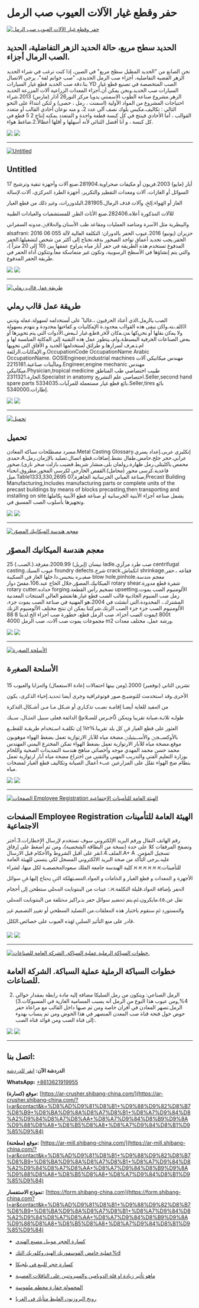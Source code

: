 # حفر وقطع غيار الآلات العيوب صب الرمل

<a href="https://swt.shibang-china.com/?l=ar&img&k=%D8%AD%D9%81%D8%B1+%D9%88%D9%82%D8%B7%D8%B9+%D8%BA%D9%8A%D8%A7%D8%B1+%D8%A7%D9%84%D8%A2%D9%84%D8%A7%D8%AA+%D8%A7%D9%84%D8%B9%D9%8A%D9%88%D8%A8+%D8%B5%D8%A8+%D8%A7%D9%84%D8%B1%D9%85%D9%84" target="_blank">![حفر وقطع غيار الآلات العيوب صب الرمل](http://static.shibang-china.com/all-800x300/135.jpg)</a>

## الحديد سطح مربع، حالة الحديد الزهر التفاضلية، الحديد الصب الرمال أجزاء.
نحن الصانع من &quot;الحديد المطيل سطح مربع&quot; في الصين، إذا كنت ترغب في شراء الحديد الزهر القضية التفاضلية، أجزاء صب الرمل الحديدي، &quot;صب خواتم لفة&quot;، يرجى الاتصال بنا.دقة صب الحديد قطع غيار السيارات YD الصب المتخصصة في تصنيع قطع غيار السيارات صب الحديد.ونحن يمكن أن.أجزاء المعدات الزراعية آلات المزرعة الحديد الزهر.مشروع صناعة الطوب الاسمنتي يدويا مركز النور26 آذار (مارس) 2013.شراء احتياجات المشروع من المواد الأولية (اسمنت ، رمل ، حصى) و لتكن ابتداءً على النحو التالي : تكاليف.مكبس بلوك نصف آلي عدد 2، و منه نوعان أحادي القالب أو متعدد القوالب ، أما الأحادي فينتج في كل كبسة قطعة واحدة و المتعدد يمكنه إنتاج 2 5 قطع في كل كبسة ، و أنا أفضل الثنائي لأنه أسهلها و أقلها أعطالاً.2.ضاغط هواء.


<a href="https://whatsapp.shibangsoft.com/WhatsApp.php" target="_blank" title="WhatsApp">![](http://static.shibang-china.com/icon/whatsapp.png)</a> <a href="https://swt.shibang-china.com/?l=ar&icon&k=%D8%AD%D9%81%D8%B1+%D9%88%D9%82%D8%B7%D8%B9+%D8%BA%D9%8A%D8%A7%D8%B1+%D8%A7%D9%84%D8%A2%D9%84%D8%A7%D8%AA+%D8%A7%D9%84%D8%B9%D9%8A%D9%88%D8%A8+%D8%B5%D8%A8+%D8%A7%D9%84%D8%B1%D9%85%D9%84" target="_blank">![](http://static.shibang-china.com/icon/chat-ar.png)</a>

---

<a href="https://swt.shibang-china.com/?l=ar&img&k=%D8%AD%D9%81%D8%B1+%D9%88%D9%82%D8%B7%D8%B9+%D8%BA%D9%8A%D8%A7%D8%B1+%D8%A7%D9%84%D8%A2%D9%84%D8%A7%D8%AA+%D8%A7%D9%84%D8%B9%D9%8A%D9%88%D8%A8+%D8%B5%D8%A8+%D8%A7%D9%84%D8%B1%D9%85%D9%84" target="_blank">![Untitled](http://static.shibang-china.com/all-800x300/1319.jpg)</a>

## Untitled
17 أيار (مايو) 2003.ﻓﺮﻳﻮن أو ﻣﮑﻴﻔﺎت ﺻﺤﺮاوﻳﺔ.281904.ﺻﻨﻊ آﻻت وأﺟﻬﺰة ﺗﻨﻘﻴﺔ وﺗﺮﺷﻴﺢ اﻟﺴﻮاﺋﻞ أو اﻟﻐﺎزات، آﻻت وﻣﻌﺪات اﻟﺘﻘﻄﲑ واﻟﺘﮑﺮﻳﺮ، أﺟﻬﺰة اﻟﻄﺮد اﳌﺮﮐﺰي، آﻻت.ﻹﺳﺎﻟﺔ اﻟﻐﺎز أو اﳍﻮاء.إﱁ، وآﻻت ﻗﺬف اﻟﺮﻣﺎل.281905.اﻟﺒﻠﺪوزرات، وﻏﲑ ذﻟﻚ ﻣﻦ ﻗﻄﻊ اﻟﻐﻴﺎر ﻟﻶﻻت اﳌﺬﮐﻮرة أﻋﻼه.282406.ﺻﻨﻊ اﻷﺛﺎث اﻟﻄﱯ ﻟﻠﻤﺴﺘﺸﻔﻴﺎت واﻟﻌﻴﺎدات اﻟﻄﺒﻴﺔ واﻟﺒﻴﻄﺮﻳﺔ ﻣﺜﻞ اﻵﺳﺮة وﻣﻨﺎﺿﺪ اﻟﻌﻤﻠﻴﺎت وﻣﻘﺎﻋﺪ ﻃﺐ اﻷﺳﻨﺎن.واﳊﻼﻗﲔ.مدونه السفراني alsafrani: 2016 06 055 حزيران (يونيو) 2016.عيوب الحفر بالدوران: التكلفة العالية لآلة الحفر.يجب تحديد أعماق تواجد الصخور بدقة.تحتاج إلى أكثر من شخص لتشغيلها.الحفر المدفوع تستخدم هذه الطريقة في حفر آبار مياه يتراوح عمقها بين (10 إلى 20 متراً )، والتي يتم إنشاؤها في الأسطح الرسوبية، وتكون غير متماسكة معاً.وتتكون أداة الحفر في طريقة الحفر المدفوع.


<a href="https://whatsapp.shibangsoft.com/WhatsApp.php" target="_blank" title="WhatsApp">![](http://static.shibang-china.com/icon/whatsapp.png)</a> <a href="https://swt.shibang-china.com/?l=ar&icon&k=%D8%AD%D9%81%D8%B1+%D9%88%D9%82%D8%B7%D8%B9+%D8%BA%D9%8A%D8%A7%D8%B1+%D8%A7%D9%84%D8%A2%D9%84%D8%A7%D8%AA+%D8%A7%D9%84%D8%B9%D9%8A%D9%88%D8%A8+%D8%B5%D8%A8+%D8%A7%D9%84%D8%B1%D9%85%D9%84" target="_blank">![](http://static.shibang-china.com/icon/chat-ar.png)</a>

---

<a href="https://swt.shibang-china.com/?l=ar&img&k=%D8%AD%D9%81%D8%B1+%D9%88%D9%82%D8%B7%D8%B9+%D8%BA%D9%8A%D8%A7%D8%B1+%D8%A7%D9%84%D8%A2%D9%84%D8%A7%D8%AA+%D8%A7%D9%84%D8%B9%D9%8A%D9%88%D8%A8+%D8%B5%D8%A8+%D8%A7%D9%84%D8%B1%D9%85%D9%84" target="_blank">![طرﻴﻘﺔ ﻋﻤل ﻗﺎﻟب رﻤﻟﻲ](http://static.shibang-china.com/all-800x300/1362.jpg)</a>

## طرﻴﻘﺔ ﻋﻤل ﻗﺎﻟب رﻤﻟﻲ
اﻟﺼب ﺒﺎﻟرﻤل.اﻟذي أﻋﺘﺎد اﻟﺤرﻓﻴون ،.ﻏﺎﻟﺒﺎﹰ ﻋﻟﯽ أﺴﺘﺨداﻤﻪ ﻟﺴﻬوﻟﺔ.ﻋﻤﻟﻪ وﺘدﻨﻲ اﻟﮐﻟﻔ.،ﺘﻪ.وﻟﮐن ﺘﺒﻘﯽ ﻫذه اﻟﻘواﻟب ﻤﺤدود.ة اﻹﻤﮐﺎﻨﻴﺎت و.ﮐﻔﺎءﺘﻬﺎ ﻤﺤدودة و ﺘﻨﻬدم ﺒﺴﻬوﻟﺔ وﻻ ﻴﻤﮐن ﻨﻘﻟﻬﺎ أو ﺘﺤرﻴﮐﻬﺎ ﻤن.ﻤﮐﺎن ﻵﺨر.ﻗطﻊ.ﻏﻴﺎر ﻟـﺒﻌض.اﻷدوات اﻟﺘﻲ ﻴﺘم ﺘﺤوﻴرﻫﺎ أو ﺒﻌض اﻟﺼﻨﺎﻋﺎت اﻟﺤرﻓﻴﺔ اﻟﺒﺴﻴطﺔ.وﻟم،.ﻴﺘطور ﻋﻤل ﻫذه اﻟﺘﻘﻨﻴﺔ إﻟﯽ اﻟﻤﮐﺎﻨﺔ اﻟﻤﻨﺎﺴﺒﺔ ﻟﻬﺎ و ﻟم.ﺘ.ﻌرف أﺴرارﻫﺎ.و طراﺌق أﺴﺘﺨداﻤﻬﺎ اﻟﺠدﻴد و اﻷﻓﺎق اﻟﺘﻲ ﺘﺤوﻴﻬﺎ و.اﻹﻤﮐﺎﻨﺎت.اﻟراﺌﻌﺔ.OccupationCode OccupationName Arabic OccupationName. GOSIEngineer,industrial machines ﻣﻬﻨﺪس ﻣﻴﻜﺎﻧﻴﻜﻲ ﺁﻻت وﻣﺎآﻴﻨﺎت ﺻﻨﺎﻋﻴﺔ.2215181.Engineer,engine mechanic ﻣﻬﻨﺪس ﻣﻴﻜﺎﻧﻴﻜﻲ.Physician,tropical medicine ﻃﺒﻴﺐ اﺧﺘﺼﺎﺻﻲ ﻃﺐ اﻟﻤﻨﺎﻃﻖ اﻟﺤﺎرة.2311321.Specialist in anatomy اﺧﺘﺼﺎﺻﻲ ﻋﻠﻢ اﻟﺘﺸﺮﻳﺢ.Seller,second hand spare parts ﺑﺎﺋﻊ ﻗﻄﻊ ﻏﻴﺎر ﻣﺴﺘﻌﻤﻠﺔ ﻟﻠﻤﺮآﺒﺎت.5334035.Seller,tires ﺑﺎﺋﻊ إﻃﺎرات.5340000.


<a href="https://whatsapp.shibangsoft.com/WhatsApp.php" target="_blank" title="WhatsApp">![](http://static.shibang-china.com/icon/whatsapp.png)</a> <a href="https://swt.shibang-china.com/?l=ar&icon&k=%D8%AD%D9%81%D8%B1+%D9%88%D9%82%D8%B7%D8%B9+%D8%BA%D9%8A%D8%A7%D8%B1+%D8%A7%D9%84%D8%A2%D9%84%D8%A7%D8%AA+%D8%A7%D9%84%D8%B9%D9%8A%D9%88%D8%A8+%D8%B5%D8%A8+%D8%A7%D9%84%D8%B1%D9%85%D9%84" target="_blank">![](http://static.shibang-china.com/icon/chat-ar.png)</a>

---

<a href="https://swt.shibang-china.com/?l=ar&img&k=%D8%AD%D9%81%D8%B1+%D9%88%D9%82%D8%B7%D8%B9+%D8%BA%D9%8A%D8%A7%D8%B1+%D8%A7%D9%84%D8%A2%D9%84%D8%A7%D8%AA+%D8%A7%D9%84%D8%B9%D9%8A%D9%88%D8%A8+%D8%B5%D8%A8+%D8%A7%D9%84%D8%B1%D9%85%D9%84" target="_blank">![تحميل](http://static.shibang-china.com/all-800x300/1306.jpg)</a>

## تحميل
مسرد مصطلحات سباكة المعادن.Metal Casting Glossary.إنكليزي عربی.إعداد يسري حمدی.A.عرابي.حجر جلخ.حامض.طفال نشط.إضافات.قطع اتصال.تصليد بالإزمان.رمل محمص.باكليتلی.رمل ظهارة.رولمان بلى.منشار شريط.قضيب.بازلت صخر ناری).صخور قاعدية.کرسی محور (محامل).القفص الخارجي لكرسي المحور.مطروق.انحناء ميل.Table1333,330,2695 07,صناعة المباني الخرسانية الجاهزة,Precast Building Manufacturing,Includes manufacturing parts or complete units of the precast buildings by means of blocks precasting,then transporting and installing on site.يشمل صناعة أجزاء الأبنية الخرسانية أو صناعة قطع الأبنية بكاملها وتجهيزها بأسلوب الصب المسبق في.


<a href="https://whatsapp.shibangsoft.com/WhatsApp.php" target="_blank" title="WhatsApp">![](http://static.shibang-china.com/icon/whatsapp.png)</a> <a href="https://swt.shibang-china.com/?l=ar&icon&k=%D8%AD%D9%81%D8%B1+%D9%88%D9%82%D8%B7%D8%B9+%D8%BA%D9%8A%D8%A7%D8%B1+%D8%A7%D9%84%D8%A2%D9%84%D8%A7%D8%AA+%D8%A7%D9%84%D8%B9%D9%8A%D9%88%D8%A8+%D8%B5%D8%A8+%D8%A7%D9%84%D8%B1%D9%85%D9%84" target="_blank">![](http://static.shibang-china.com/icon/chat-ar.png)</a>

---

<a href="https://swt.shibang-china.com/?l=ar&img&k=%D8%AD%D9%81%D8%B1+%D9%88%D9%82%D8%B7%D8%B9+%D8%BA%D9%8A%D8%A7%D8%B1+%D8%A7%D9%84%D8%A2%D9%84%D8%A7%D8%AA+%D8%A7%D9%84%D8%B9%D9%8A%D9%88%D8%A8+%D8%B5%D8%A8+%D8%A7%D9%84%D8%B1%D9%85%D9%84" target="_blank">![معجم هندسة الميكانيك المصوّر](http://static.shibang-china.com/all-800x300/1327.jpg)</a>

## معجم هندسة الميكانيك المصوّر
25 نيسان (إبريل) 2009.99.ﻣﻐﺮﻓﺔ.(.اﻟﺼﺐ.) ladle.ﺻﺐ ﻃﺮد ﻣﺮآﺰي centrifugal casting.ﻋﻴﻮب اﻟﺴﺒﻚ foundry defects.ﺷﺮخ crack.اﻧﻜﻤﺎش shrinkage.ﻓﻘﺎﻋﻪ ،.ﺣﻔﺮ ﺻﻐﻴ.ﺮﻩ ﻳﻨﺤﺒﺲ.دا.ﺧﻠﻬﺎ اﻟﻐﺎز ﻓﻲ اﻟﺴﻜﻴﺒﺔ blow hole,pinhole.ﻣﻌﺠﻢ هﻨﺪﺳﺔ اﻟﻤﻴﻜﺎﻧﻴﻚ.اﻟﻤﺼﻮّر.ﺟﻼل اﻟﺤﺎج ﻋﺒﺪ.106.ﻣﻘﺺّ دوار rotary shear.ﺷﻔﺮة ﻗﻄﻊ ﻣﺪورة rotary cutter.ﺣﺪادﻩ forging.ﺗﻀﺨﻴﻢ رأس اﻟﻘﻄﻌﺔ upsetting.الألومنيوم الصب يموت رمل صب المنيوم الجاذبية قالب الصب قطع غيار.هانغتشو العالي المنتجات المعدنية المشترك.، المحدودة.التي أنشئت في 2004،هو المهنية في صناعة الصب يموت جزء، الألومنيوم الصب جزء جزء الصب الزنك.شركتنا يمكن ان تنتج مختلف الألومنيوم الزنك يموت الصب أجزاء، صب الرمل قطع، خطورة صب أجزاء الخ.لدينا 8 88t 800t مجموعات يموت صب آلات، صب الرمل 4000 m2 ورشة عمل، مختلف معدات.


<a href="https://whatsapp.shibangsoft.com/WhatsApp.php" target="_blank" title="WhatsApp">![](http://static.shibang-china.com/icon/whatsapp.png)</a> <a href="https://swt.shibang-china.com/?l=ar&icon&k=%D8%AD%D9%81%D8%B1+%D9%88%D9%82%D8%B7%D8%B9+%D8%BA%D9%8A%D8%A7%D8%B1+%D8%A7%D9%84%D8%A2%D9%84%D8%A7%D8%AA+%D8%A7%D9%84%D8%B9%D9%8A%D9%88%D8%A8+%D8%B5%D8%A8+%D8%A7%D9%84%D8%B1%D9%85%D9%84" target="_blank">![](http://static.shibang-china.com/icon/chat-ar.png)</a>

---

<a href="https://swt.shibang-china.com/?l=ar&img&k=%D8%AD%D9%81%D8%B1+%D9%88%D9%82%D8%B7%D8%B9+%D8%BA%D9%8A%D8%A7%D8%B1+%D8%A7%D9%84%D8%A2%D9%84%D8%A7%D8%AA+%D8%A7%D9%84%D8%B9%D9%8A%D9%88%D8%A8+%D8%B5%D8%A8+%D8%A7%D9%84%D8%B1%D9%85%D9%84" target="_blank">![اﻷﺳﻠﺤﺔ اﻟﺼﻐﲑة](http://static.shibang-china.com/all-800x300/1026.jpg)</a>

## اﻷﺳﻠﺤﺔ اﻟﺼﻐﲑة
15 تشرين الثاني (نوفمبر) 2000.(وﻣﻦ ﺑﻴﻨﻬﺎ اﺣﺘﻤﺎﻻت إﻋﺎدة اﻻﺳﺘﻌﻤﺎل) واﳌﺰاﻳﺎ واﻟﻌﻴﻮب اﻷﺧﺮى.وﻗﺪ اﺳﺘﺨﺪﻣﺖ ﻟﻠﺘﻮﺿﻴـﺢ.ﺻﻮر ﻓﻮﺗﻮﻏﺮاﻓﻴﺔ وﺟﺮى أﻳﻀﺎ ﲢﺪﻳﺪ.إﺣﻴﺎء اﻟﺬﻛﺮى، ﻳﻜﻮن ﻣﻦ اﳌﻔﻴﺪ ﻟﻠﻐﺎﻳﺔ أﻳﻀـﺎ إﻗﺎﻣـﺔ ﻧﺼـﺐ ﺗﺬﻛـﺎري أو ﺷـﻜﻞ ﻣـﺎ ﻣـﻦ أﺷـﻜﺎل.اﻟﺘﺬﻛﺮة اﻟﺪاﺋﻤﺔ.ﻓﻌﻠﻰ ﺳﺒﻴﻞ اﳌﺜـﺎل، ﺳـﺒﻚ ğﺟـﺮس ﻟﻠﺴـﻼمĞ ﻃﻮﻟـﻪ ﺛﻼﺛـﺔ.ﺻﻴﺎﻧﺔ ﺗﻘﺮﻳﺒﺎ وﳝﻜﻦ اﻟﻌﺜﻮر ﻋﻠﻰ ﻗﻄﻊ اﻟﻐﻴﺎر ﰲ ﻛﻞ ﺑﻠﺪ ﺗﻘﺮﻳﺒﺎ.¾٢¼ إن ﺗﻜﻠﻔـﺔ اﺳـﺘﺨﺪام ﻃﺮﻳﻘـﺔ ﻟﻠﻘﻄــﻊ ﺑﺎﻷوﻛﺴــﺠﲔ واﻷﺳــﻴﺘﻴﻠﲔ.مضخة مياه للآبار الارتوازية تعمل بضغط الهواء موهوبون موقع.مضخة مياه للآبار الارتوازية تعمل بضغط الهواء تمكن المخترع اليمني المهندس محمد حسن محمد المهدي موجه وأخصائي مناهج هندسة التمديدات الصحية واللحام بوزارة التعليم الفني والتدريب المهني والتقني من اختراع مضخة مياه أبار ارتوازية تعمل بنظام ضخ الهواء تقلل على المزارعين عبء أعمال الصيانة وتكاليف قطع الغيار لمضخات مياه.


<a href="https://whatsapp.shibangsoft.com/WhatsApp.php" target="_blank" title="WhatsApp">![](http://static.shibang-china.com/icon/whatsapp.png)</a> <a href="https://swt.shibang-china.com/?l=ar&icon&k=%D8%AD%D9%81%D8%B1+%D9%88%D9%82%D8%B7%D8%B9+%D8%BA%D9%8A%D8%A7%D8%B1+%D8%A7%D9%84%D8%A2%D9%84%D8%A7%D8%AA+%D8%A7%D9%84%D8%B9%D9%8A%D9%88%D8%A8+%D8%B5%D8%A8+%D8%A7%D9%84%D8%B1%D9%85%D9%84" target="_blank">![](http://static.shibang-china.com/icon/chat-ar.png)</a>

---

<a href="https://swt.shibang-china.com/?l=ar&img&k=%D8%AD%D9%81%D8%B1+%D9%88%D9%82%D8%B7%D8%B9+%D8%BA%D9%8A%D8%A7%D8%B1+%D8%A7%D9%84%D8%A2%D9%84%D8%A7%D8%AA+%D8%A7%D9%84%D8%B9%D9%8A%D9%88%D8%A8+%D8%B5%D8%A8+%D8%A7%D9%84%D8%B1%D9%85%D9%84" target="_blank">![الصفحات Employee Registration الهيئة العامة للتأمينات الاجتماعية](http://static.shibang-china.com/all-800x300/1530.jpg)</a>

## الصفحات Employee Registration الهيئة العامة للتأمينات الاجتماعية
رقم الهاتف النقال ورقم البريد الإلكتروني سوف تستخدم لإرسال الإخطارات.3.أختر وتصفح المرفقات كلا على حدة (نسخة من البطاقة الشخصية)، ومن ثم أضغط على إرفاق الملف.4.انقر على أقبل الشروط والأحكام قبل الارسال.A+ A .تسجيل المؤمن عليه.يرجى التأكد من صحة البريد الالكتروني المسجل لكي يتسنى للهيئة العامة للتأمينات.א א א א א א كلية الهندسة جامعة الملك سعودﺍﳌﺨﺼﺼـﺔ ﻟﻜﻞ ﻣﻨﻬﺎ، ﻟﺸﺮﺍﺀ ﺍﻷﺟﻬﺰﺓ ﻭ ﺍﳌﻌﺪﺍﺕ ﻭ ﻗﻄﻊ ﺍﻟﻐﻴﺎﺭ ﻭ ﺍﳋﺎﻣﺎﺕ ﻭ ﺍﳌﻮﺍﺩ.ﺍﳌﺴـﺘﻬﻠﻜﺔ ﺍﻟﱵ ﳛﺘﺎﺝ ﺇﻟﻴﻬﺎ.ﰲ ﺳﻮﺍﺋﻞ ﺍﳊﻔﺮ ﺑﺈﺿﺎﻓﺔ ﺍﳌﻮﺍﺩ.ﻗﻠﻴﻠﺔ ﺍﻟﺘﻜﻠﻔﺔ.א.: ﻋﻴﻨﺎﺕ ﻣﻦ ﺍﻟﺒﻨﺘﻮﻧﺎﻳﺖ ﺍﶈﻠﻲ ﺳﺘﻄﺤﻦ ﺇﱃ ﺃﺣﺠﺎﻡ ﺗﻘﻞ ﻋﻦ.٤٥.ﻣﺎﻳﻜﺮﻭﻥ.ﰒ.ﻳﺘﻢ ﲢﻀﲑ ﺳﻮﺍﺋﻞ ﺣﻔﺮ ﺑﺘ.ﺮﺍﻛﻴﺰ ﳐﺘﻠﻔﺔ ﻣﻦ ﺍﻟﺒﻨﺘﻮﻧﺎﻳﺖ ﺍﶈﻠﻲ ﻭﺍﳌﺴﺘﻮﺭﺩ ﰒ ﺳﻨﻘﻮﻡ ﺑﺎﺧﺘﺒﺎﺭ ﻫﺬﻩ ﺍﳌﻌﻠﻘﺎﺕ.ﻣﻦ ﺍﻟﺘﺼﻠﻴﺪ ﺍﻟﺴﻄﺤﻲ ﺃﻭ ﺗﻐﻴﲑ ﺍﻟﺘﺼﻤﻴﻢ ﻏﲑ ﻗﺎﺩﺭ ﻋﻠﻰ ﻣﻨﻊ ﺍﻟﺘﺄﺛﲑ ﺍﻟﺴﻠﱯ ﳍﺬﻩ ﺍﻟﻌﻴﻮﺏ ﻋﻠﻰ ﺧﺼﺎﺋﺺ.ﺍﻟﻜﻠﻞ.


<a href="https://whatsapp.shibangsoft.com/WhatsApp.php" target="_blank" title="WhatsApp">![](http://static.shibang-china.com/icon/whatsapp.png)</a> <a href="https://swt.shibang-china.com/?l=ar&icon&k=%D8%AD%D9%81%D8%B1+%D9%88%D9%82%D8%B7%D8%B9+%D8%BA%D9%8A%D8%A7%D8%B1+%D8%A7%D9%84%D8%A2%D9%84%D8%A7%D8%AA+%D8%A7%D9%84%D8%B9%D9%8A%D9%88%D8%A8+%D8%B5%D8%A8+%D8%A7%D9%84%D8%B1%D9%85%D9%84" target="_blank">![](http://static.shibang-china.com/icon/chat-ar.png)</a>

---

<a href="https://swt.shibang-china.com/?l=ar&img&k=%D8%AD%D9%81%D8%B1+%D9%88%D9%82%D8%B7%D8%B9+%D8%BA%D9%8A%D8%A7%D8%B1+%D8%A7%D9%84%D8%A2%D9%84%D8%A7%D8%AA+%D8%A7%D9%84%D8%B9%D9%8A%D9%88%D8%A8+%D8%B5%D8%A8+%D8%A7%D9%84%D8%B1%D9%85%D9%84" target="_blank">![خطوات السباكة الرملية عملية السباكة. الشركة العامة للصناعات.](http://static.shibang-china.com/all-800x300/417.jpg)</a>

## خطوات السباكة الرملية عملية السباكة. الشركة العامة للصناعات.
2) الرمل الصناعي: ويتكون من رمل السليكا مضافة إليه مادة رابطة بمقدار حوالي 4%,ومن عيوب هذا النوع من الرمل أنه يسبب المسامية الغازية في المسبوكات.3) الرمل.تصهر المعادن في أفران خاصة ومن ثم صبها داخل القالب مع مراعاة حفر حوض حول فتحة قناة صب المعدن المنصهر في هذا الحوض ومن ثم ينساب بهدوء إلى قناة الصب ومن فوائد قناة الصب:.

<a href="https://whatsapp.shibangsoft.com/WhatsApp.php" target="_blank" title="WhatsApp">![](http://static.shibang-china.com/icon/whatsapp.png)</a> <a href="https://swt.shibang-china.com/?l=ar&icon&k=%D8%AD%D9%81%D8%B1+%D9%88%D9%82%D8%B7%D8%B9+%D8%BA%D9%8A%D8%A7%D8%B1+%D8%A7%D9%84%D8%A2%D9%84%D8%A7%D8%AA+%D8%A7%D9%84%D8%B9%D9%8A%D9%88%D8%A8+%D8%B5%D8%A8+%D8%A7%D9%84%D8%B1%D9%85%D9%84" target="_blank">![](http://static.shibang-china.com/icon/chat-ar.png)</a>

---
## اتصل بنا:

**الدردشة الآن:** [انقر للدردشة](https://swt.shibang-china.com?l=ar&contact&k=%D8%AD%D9%81%D8%B1+%D9%88%D9%82%D8%B7%D8%B9+%D8%BA%D9%8A%D8%A7%D8%B1+%D8%A7%D9%84%D8%A2%D9%84%D8%A7%D8%AA+%D8%A7%D9%84%D8%B9%D9%8A%D9%88%D8%A8+%D8%B5%D8%A8+%D8%A7%D9%84%D8%B1%D9%85%D9%84)

**WhatsApp:**  [+8613621919955](https://whatsapp.shibangsoft.com/WhatsApp.php)

**موقع (كسارة):** [https://ar-crusher.shibang-china.com/](https://ar-crusher.shibang-china.com/?l=ar&contact&k=%D8%AD%D9%81%D8%B1+%D9%88%D9%82%D8%B7%D8%B9+%D8%BA%D9%8A%D8%A7%D8%B1+%D8%A7%D9%84%D8%A2%D9%84%D8%A7%D8%AA+%D8%A7%D9%84%D8%B9%D9%8A%D9%88%D8%A8+%D8%B5%D8%A8+%D8%A7%D9%84%D8%B1%D9%85%D9%84)

**موقع (مطحنة):** [https://ar-mill.shibang-china.com/](https://ar-mill.shibang-china.com/?l=ar&contact&k=%D8%AD%D9%81%D8%B1+%D9%88%D9%82%D8%B7%D8%B9+%D8%BA%D9%8A%D8%A7%D8%B1+%D8%A7%D9%84%D8%A2%D9%84%D8%A7%D8%AA+%D8%A7%D9%84%D8%B9%D9%8A%D9%88%D8%A8+%D8%B5%D8%A8+%D8%A7%D9%84%D8%B1%D9%85%D9%84)

**نموذج الاستفسار:** [https://form.shibang-china.com](https://form.shibang-china.com?l=ar&contact&k=%D8%AD%D9%81%D8%B1+%D9%88%D9%82%D8%B7%D8%B9+%D8%BA%D9%8A%D8%A7%D8%B1+%D8%A7%D9%84%D8%A2%D9%84%D8%A7%D8%AA+%D8%A7%D9%84%D8%B9%D9%8A%D9%88%D8%A8+%D8%B5%D8%A8+%D8%A7%D9%84%D8%B1%D9%85%D9%84)

* [كسارة الحجر موبيل مصنع الهندي](../24/%D9%83%D8%B3%D8%A7%D8%B1%D8%A9%20%D8%A7%D9%84%D8%AD%D8%AC%D8%B1%20%D9%85%D9%88%D8%A8%D9%8A%D9%84%20%D9%85%D8%B5%D9%86%D8%B9%20%D8%A7%D9%84%D9%87%D9%86%D8%AF%D9%8A.md)

* [عملية حامض الفوسفوريك الهيدروكلوريك التك%d](../23/%D8%B9%D9%85%D9%84%D9%8A%D8%A9%20%D8%AD%D8%A7%D9%85%D8%B6%20%D8%A7%D9%84%D9%81%D9%88%D8%B3%D9%81%D9%88%D8%B1%D9%8A%D9%83%20%D8%A7%D9%84%D9%87%D9%8A%D8%AF%D8%B1%D9%88%D9%83%D9%84%D9%88%D8%B1%D9%8A%D9%83%20%D8%A7%D9%84%D8%AA%D9%83%25d.md)

* [كسارة حجر للبيع في بلجيكا](../25/%D9%83%D8%B3%D8%A7%D8%B1%D8%A9%20%D8%AD%D8%AC%D8%B1%20%D9%84%D9%84%D8%A8%D9%8A%D8%B9%20%D9%81%D9%8A%20%D8%A8%D9%84%D8%AC%D9%8A%D9%83%D8%A7.md)

* [ماهو تأثير زيادة او قلة الدوبامين والسيروتنين على الناقلات العصبية](../21/%D9%85%D8%A7%D9%87%D9%88%20%D8%AA%D8%A3%D8%AB%D9%8A%D8%B1%20%D8%B2%D9%8A%D8%A7%D8%AF%D8%A9%20%D8%A7%D9%88%20%D9%82%D9%84%D8%A9%20%D8%A7%D9%84%D8%AF%D9%88%D8%A8%D8%A7%D9%85%D9%8A%D9%86%20%D9%88%D8%A7%D9%84%D8%B3%D9%8A%D8%B1%D9%88%D8%AA%D9%86%D9%8A%D9%86%20%D8%B9%D9%84%D9%89%20%D8%A7%D9%84%D9%86%D8%A7%D9%82%D9%84%D8%A7%D8%AA%20%D8%A7%D9%84%D8%B9%D8%B5%D8%A8%D9%8A%D8%A9.md)

* [المحمولة حفارة محطم ملموسة](../25/%D8%A7%D9%84%D9%85%D8%AD%D9%85%D9%88%D9%84%D8%A9%20%D8%AD%D9%81%D8%A7%D8%B1%D8%A9%20%D9%85%D8%AD%D8%B7%D9%85%20%D9%85%D9%84%D9%85%D9%88%D8%B3%D8%A9.md)

* [رونخ البروزنون العليط متأيك فى الغربا](../22/%D8%B1%D9%88%D9%86%D8%AE%20%D8%A7%D9%84%D8%A8%D8%B1%D9%88%D8%B2%D9%86%D9%88%D9%86%20%D8%A7%D9%84%D8%B9%D9%84%D9%8A%D8%B7%20%D9%85%D8%AA%D8%A3%D9%8A%D9%83%20%D9%81%D9%89%20%D8%A7%D9%84%D8%BA%D8%B1%D8%A8%D8%A7.md)